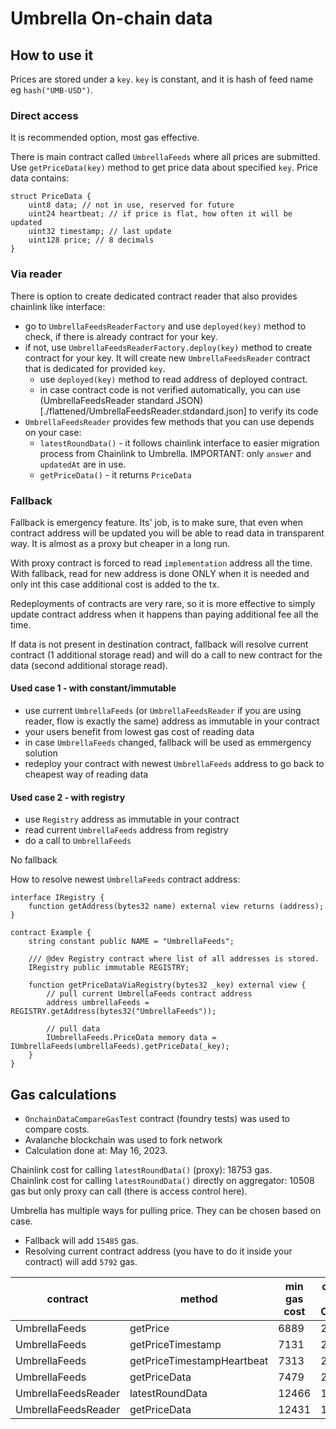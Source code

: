 # Umbrella On-chain data

## How to use it

Prices are stored under a `key`. `key` is constant, and it is hash of feed name eg `hash("UMB-USD")`.

### Direct access

It is recommended option, most gas effective.

There is main contract called `UmbrellaFeeds` where all prices are submitted.
Use `getPriceData(key)` method to get price data about specified `key`. Price data contains:

```solidity
struct PriceData {
    uint8 data; // not in use, reserved for future
    uint24 heartbeat; // if price is flat, how often it will be updated
    uint32 timestamp; // last update
    uint128 price; // 8 decimals
}
```

### Via reader

There is option to create dedicated contract reader that also provides chainlink like interface:

- go to `UmbrellaFeedsReaderFactory` and use `deployed(key)` method to check, if there is already contract for your key.
- if not, use `UmbrellaFeedsReaderFactory.deploy(key)` method to create contract for your key. It will create
  new `UmbrellaFeedsReader` contract that is dedicated for provided `key`.
    - use `deployed(key)` method to read address of deployed contract.
    - in case contract code is not verified automatically, you can use (UmbrellaFeedsReader standard
      JSON)[./flattened/UmbrellaFeedsReader.stdandard.json] to verify its code
- `UmbrellaFeedsReader` provides few methods that you can use depends on your case:
    - `latestRoundData()` - it follows chainlink interface to easier migration process from Chainlink to Umbrella.
      IMPORTANT: only `answer` and `updatedAt` are in use.
    - `getPriceData()` - it returns `PriceData`

### Fallback

Fallback is emergency feature. Its' job, is to make sure, that even when contract address will be updated you will be
able to read data in transparent way.
It is almost as a proxy but cheaper in a long run.

With proxy contract is forced to read `implementation` address all the time. With fallback, read for new address is
done ONLY when it is needed and only int this case additional cost is added to the tx.

Redeployments of contracts are very rare, so it is more effective to simply update contract address when it happens than
paying additional fee all the time.

If data is not present in destination contract, fallback will resolve current contract (1 additional storage read) and
will do a call to new contract for the data (second additional storage read).

#### Used case 1 - with constant/immutable

- use current `UmbrellaFeeds` (or `UmbrellaFeedsReader` if you are using reader, flow is exactly the same) address
  as immutable in your contract
- your users benefit from lowest gas cost of reading data
- in case `UmbrellaFeeds` changed, fallback will be used as emmergency solution
- redeploy your contract with newest `UmbrellaFeeds` address to go back to cheapest way of reading data

#### Used case 2 - with registry

- use `Registry` address as immutable in your contract
- read current `UmbrellaFeeds` address from registry
- do a call to `UmbrellaFeeds`

No fallback

How to resolve newest `UmbrellaFeeds` contract address:

```solidity
interface IRegistry {
    function getAddress(bytes32 name) external view returns (address);
}

contract Example {
    string constant public NAME = "UmbrellaFeeds";

    /// @dev Registry contract where list of all addresses is stored.
    IRegistry public immutable REGISTRY;

    function getPriceDataViaRegistry(bytes32 _key) external view {
        // pull current UmbrellaFeeds contract address
        address umbrellaFeeds = REGISTRY.getAddress(bytes32("UmbrellaFeeds"));

        // pull data
        IUmbrellaFeeds.PriceData memory data = IUmbrellaFeeds(umbrellaFeeds).getPriceData(_key);
    }
}
```

## Gas calculations

- `OnchainDataCompareGasTest` contract (foundry tests) was used to compare costs.
- Avalanche blockchain was used to fork network
- Calculation done at: May 16, 2023.

Chainlink cost for calling `latestRoundData()` (proxy): 18753 gas. \
Chainlink cost for calling `latestRoundData()` directly on aggregator: 10508 gas but only proxy can call (there is
access control here).

Umbrella has multiple ways for pulling price. They can be chosen based on case.

- Fallback will add `15485` gas.
- Resolving current contract address (you have to do it inside your contract) will add `5792` gas.

| contract            | method                     | min gas cost | compare to Chainlink |
|---------------------|----------------------------|--------------|----------------------|
| UmbrellaFeeds       | getPrice                   | 6889         | 2.7x less            |
| UmbrellaFeeds       | getPriceTimestamp          | 7131         | 2.6x less            |        
| UmbrellaFeeds       | getPriceTimestampHeartbeat | 7313         | 2.6x less            |
| UmbrellaFeeds       | getPriceData               | 7479         | 2.5x less            |
| UmbrellaFeedsReader | latestRoundData            | 12466        | 1.5x less            |
| UmbrellaFeedsReader | getPriceData               | 12431        | 1.5x less            |

###